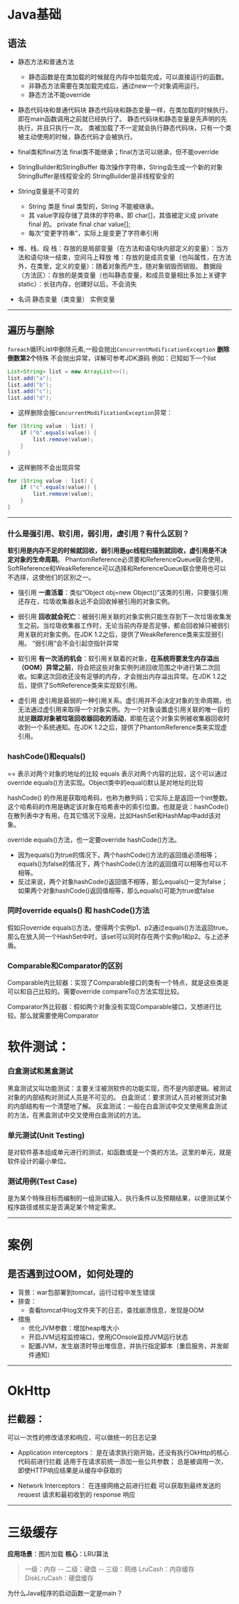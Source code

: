 # Java基础

## 语法

- 静态方法和普通方法
	- 静态函数是在类加载的时候就在内存中加载完成，可以直接运行的函数。
	- 非静态方法需要在类加载完成后，通过new一个对象调用运行。
	- 静态方法不能override

- 静态代码块和普通代码块
静态代码块和静态变量一样，在类加载的时候执行，即在main函数调用之前就已经执行了。
静态代码块和静态变量是先声明的先执行，并且只执行一次。
类被加载了不一定就会执行静态代码块，只有一个类被主动使用的时候，静态代码才会被执行。

- final类和final方法
final类不能继承；final方法可以继承，但不能override

- StringBuilder和StringBuffer
	每次操作字符串，String会生成一个新的对象
	StringBuffer是线程安全的
	StringBuilder是非线程安全的

- String变量是不可变的
	- String 类是 final 类型的，String 不能被继承。
	- 其 value字段存储了具体的字符串，即 char[]，其值被定义成 private final 的。
		private final char value[];
	- 每次“变更字符串”，实际上是变更了字符串引用

- 堆、栈、段
栈：存放的是局部变量（在方法和语句块内部定义的变量）：当方法和语句块一结束，空间马上释放
堆：存放的是成员变量（也叫属性，在方法外，在类里，定义的变量）：随着对象而产生，随对象销毁而销毁。
数据段（方法区）：存放的是类变量（也叫静态变量，和成员变量相比多加上关键字static）：长驻内存，创建好以后，不会消失

- 名词
静态变量（类变量）
实例变量



---------------------
## 遍历与删除
``foreach``循环List中删除元素,一般会抛出```ConcurrentModificationException```
        **删除倒数第2个**特殊 不会抛出异常，详解可参考JDK源码
例如：已知如下一个list
```java
List<String> list = new ArrayList<>();
list.add("a");
list.add("b");
list.add("c");
list.add("d");
```
- 这样删除会报```ConcurrentModificationException```异常：
```java
for (String value : list) {
    if ("b".equals(value)) {
        list.remove(value);
    }
}
```
- 这样删除不会出现异常
```java
for (String value : list) {
    if ("c".equals(value)) {
        list.remove(value);
    }
}
```





----------------------




### 什么是强引用、软引用，弱引用，虚引用？有什么区别？
**软引用是内存不足的时候就回收，弱引用是gc线程扫描到就回收，虚引用是不决定对象的生命周期**。
PhantomReference必须要和ReferenceQueue联合使用，SoftReference和WeakReference可以选择和ReferenceQueue联合使用也可以不选择，这使他们的区别之一。

- 强引用
**一直活着**：类似“Object obj=new Object()”这类的引用，只要强引用还存在，垃圾收集器永远不会回收掉被引用的对象实例。

- 弱引用
**回收就会死亡**：被弱引用关联的对象实例只能生存到下一次垃圾收集发生之前。当垃圾收集器工作时，无论当前内存是否足够，都会回收掉只被弱引用关联的对象实例。在JDK 1.2之后，提供了WeakReference类来实现弱引用。
“弱引用”会不会引起空指针异常

- 软引用
**有一次活的机会**：软引用关联着的对象，**在系统将要发生内存溢出（OOM）异常之前**，将会把这些对象实例列进回收范围之中进行第二次回收。如果这次回收还没有足够的内存，才会抛出内存溢出异常。在JDK 1.2之后，提供了SoftReference类来实现软引用。

- 虚引用
虚引用是最弱的一种引用关系。虚引用并不会决定对象的生命周期，也无法通过虚引用来取得一个对象实例。为一个对象设置虚引用关联的唯一目的就是**跟踪对象被垃圾回收器回收的活动**，即能在这个对象实例被收集器回收时收到一个系统通知。在JDK 1.2之后，提供了PhantomReference类来实现虚引用。

### hashCode()和equals()

== 表示对两个对象的地址的比较
equals 表示对两个内容的比较，这个可以通过override equals()方法实现。Object类中的equal()默认是对地址的比较

hashCode() 的作用是获取哈希码，也称为散列码；它实际上是返回一个int整数。这个哈希码的作用是确定该对象在哈希表中的索引位置。也就是说：hashCode() 在散列表中才有用，在其它情况下没用，比如HashSet和HashMap中add该对象。

override equals()方法，也一定要override hashCode()方法。
- 因为equals()为true的情况下，两个hashCode()方法的返回值必须相等；equals()为false的情况下，两个hashCode()方法的返回值可以相等也可以不相等。
- 反过来说，两个对象hashCode()返回值不相等，那么equals()一定为false；如果两个对象hashCode()返回值相等，那么equals()可能为true或false

### 同时override  equals() 和 hashCode()方法
假如只override equals()方法，使得两个实例p1、p2通过equals()方法返回true。那么在放入同一个HashSet中时，该set可以同时存在两个实例p1和p2。与上述矛盾。


### Comparable和Comparator的区别

Comparable内比较器：实现了Comparable接口的类有一个特点，就是这些类是可以和自己比较的。需要override compareTo()方法实现比较。

Comparator外比较器：假如两个对象没有实现Comparable接口，又想进行比较。那么就需要使用Comparator


# 软件测试：
### 白盒测试和黑盒测试
黑盒测试又叫功能测试：主要关注被测软件的功能实现，而不是内部逻辑。被测试对象的内部结构对测试人员是不可见的。
白盒测试：要求测试人员对被测试对象的内部结构有一个清楚地了解。
灰盒测试：一般在白盒测试中交叉使用黑盒测试的方法，在黑盒测试中交叉使用白盒测试的方法。

### 单元测试(Unit Testing)
是对软件基本组成单元进行的测试，如函数或是一个类的方法。这里的单元，就是软件设计的最小单位。

### 测试用例(Test Case)
是为某个特殊目标而编制的一组测试输入、执行条件以及预期结果，以便测试某个程序路径或核实是否满足某个特定需求。

--------------------------
# 案例

## 是否遇到过OOM，如何处理的
- 背景：war包部署到tomcat，运行过程中发生错误
- 排查：
	- 查看tomcat中log文件夹下的日志，查找崩溃信息，发现是OOM
- 措施
	- 优化JVM参数：增加heap堆大小
	- 开启JVM远程监控端口，使用jCOnsole监控JVM运行状态
	- 配置JVM，发生崩溃时导出堆信息，并执行指定脚本（重启服务，并发邮件通知）

----------------
# OkHttp

## 拦截器：
可以一次性的修改请求和响应，可以做统一的日志记录

- Application interceptors：
是在请求执行刚开始，还没有执行OkHttp的核心代码前进行拦截
适用于在请求前统一添加一些公共参数；
总是被调用一次，即使HTTP响应结果是从缓存中获取的

- Network Interceptors：
在连接网络之前进行拦截
可以获取到最终发送的 request 请求和最初收到的 response 响应

----------------
# 三级缓存

**应用场景**：图片加载
**核心**：LRU算法
> 一级：内存 -- 二级：硬盘 -- 三级：网络
	LruCash：内存缓存
	DiskLruCash：硬盘缓存





为什么Java程序的启动函数一定是main？




